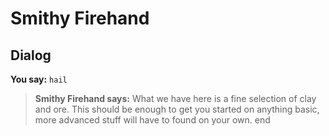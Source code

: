 # Smithy Firehand


## Dialog

**You say:** `hail`



>**Smithy Firehand says:** What we have here is a fine selection of clay and ore. This should be enough to get you started on anything basic, more advanced stuff will have to found on your own.
end
